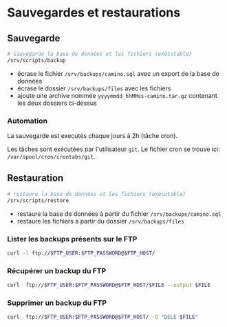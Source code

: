 # Sauvegardes et restaurations

## Sauvegarde

```sh
# sauvegarde la base de données et les fichiers (exécutable)
/srv/scripts/backup
```

- écrase le fichier `/srv/backups/camino.sql` avec un export de la base de données
- écrase le dossier `/srv/backups/files` avec les fichiers
- ajoute une archive nommée `yyyymmdd_hhMMss-camino.tar.gz` contenant les deux dossiers ci-dessus

### Automation

La sauvegarde est executés chaque jours à 2h (tâche cron).

Les tâches sont exécutées par l'utilisateur `git`.
Le fichier cron se trouve ici: `/var/spool/cron/crontabs/git`.

## Restauration

```sh
# restaure la base de données et les fichiers (exécutable)
/srv/scripts/restore
```

- restaure la base de données à partir du fichier `/srv/backups/camino.sql`
- restaure les fichiers à partir du dossier `/srv/backups/files`

### Lister les backups présents sur le FTP

```sh
curl -l ftp://$FTP_USER:$FTP_PASSWORD@$FTP_HOST/
```

### Récupérer un backup du FTP

```sh
curl  ftp://$FTP_USER:$FTP_PASSWORD@$FTP_HOST/$FILE --output $FILE
```

### Supprimer un backup du FTP

```sh
curl  ftp://$FTP_USER:$FTP_PASSWORD@$FTP_HOST/ -Q "DELE $FILE"
```

